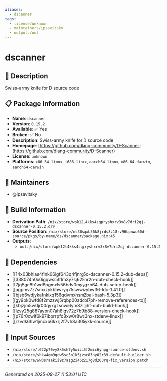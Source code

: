 ```yaml
---
aliases:
  - dscanner
tags:
  - license/unknown
  - maintainers/ipsavitsky
  - outputs/out
---
```


# dscanner

## 📝 Description

Swiss-army knife for D source code

## 📋 Package Information

- **Name**: `dscanner`
- **Version**: `0.15.2`
- **Available**: ✅ Yes
- **Broken**: ✅ No
- **Description**: Swiss-army knife for D source code
- **Homepage**: [https://github.com/dlang-community/D-Scanner](https://github.com/dlang-community/D-Scanner)
- **License**: `unknown`
- **Platforms**: `x86_64-linux`, `i686-linux`, `aarch64-linux`, `x86_64-darwin`, `aarch64-darwin`
## 👥 Maintainers

- @ipsavitsky


## 🔧 Build Information

- **Derivation Path**: `/nix/store/wpk12l4kks4sqpryshxrv3x8v7dri2qj-dscanner-0.15.2.drv`
- **Source Position**: `/nix/store/ns30sqxb36k8jrds8z18rv96bpnwc60d-source/pkgs/by-name/ds/dscanner/package.nix:45`
- **Outputs**:
  - `out`:  `/nix/store/wpk12l4kks4sqpryshxrv3x8v7dri2qj-dscanner-0.15.2`

## 🔗 Dependencies

- [[14x03bhias4flnk06igf643q4fjnrg5c-dscanner-0.15.2-dub-deps]]
- [[338074n0x0igqwsi5h1m3y7sj629nr2n-dub-check-hook]]
- [[7jq5gc8h1wd8pgmxls56bdv0myygzb64-dub-setup-hook]]
- [[agpmv7z7smxzykbbwryq75swwivybw36-ldc-1.41.0]]
- [[bjsb6wdjykafnkixq156qdvmxhsm2bai-bash-5.3p3]]
- [[gy9bk0wfd8f2mzzwj5rqbp00adqbl7ph-remove-references-to]]
- [[kbjzjm5w0jr00qyxgzsnwi6ym8zlgihf-dub-build-hook]]
- [[lzvy25g887aypn07ah8igv72z7b9jb88-version-check-hook]]
- [[p76r0cwlf6k97ibprrpfd8xw0r8wc3nx-stdenv-linux]]
- [[rzvdk6hw1jmcxb6kxrj2f7vh8a305ykk-source]]

## 📁 Input Sources

- `/nix/store/l622p70vy8k5sh7y5wizi5f2mic6ynpg-source-stdenv.sh`
- `/nix/store/shkw4qm9qcw5sc5n1k5jznc83ny02r39-default-builder.sh`
- `/nix/store/ww3sraakii9z7a1g2i45z217g8d203rq-fix_version.patch`

---
*Generated on 2025-09-27 11:53:01 UTC*
